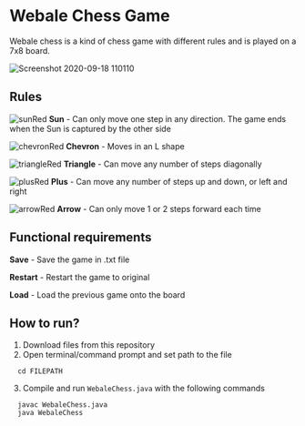 # Webale Chess Game
Webale chess is a kind of chess game with different rules and is played on a 7x8 board.

![Screenshot 2020-09-18 110110](https://user-images.githubusercontent.com/69897444/93550917-225f2b00-f99f-11ea-841e-397697dfe45e.png)
## Rules
![sunRed](https://user-images.githubusercontent.com/69897444/93551093-97cafb80-f99f-11ea-9316-ee4e95a6a355.png) **Sun** - Can only move one step in any direction. The game ends when the Sun is captured by the other side

![chevronRed](https://user-images.githubusercontent.com/69897444/93551149-c34de600-f99f-11ea-86e4-82b68501e438.png) **Chevron** - Moves in an L shape

![triangleRed](https://user-images.githubusercontent.com/69897444/93551198-e2e50e80-f99f-11ea-8c37-b491fa5dae0d.png) **Triangle** - Can move any number of steps diagonally

![plusRed](https://user-images.githubusercontent.com/69897444/93551245-fdb78300-f99f-11ea-9494-9efe02b8026f.png) **Plus** - Can move any number of steps up and down, or left and right

![arrowRed](https://user-images.githubusercontent.com/69897444/93551278-158f0700-f9a0-11ea-9d31-2038a3a5b515.png) **Arrow** - Can only move 1 or 2 steps forward each time

## Functional requirements 
**Save** - Save the game in .txt file

**Restart** - Restart the game to original

**Load** - Load the previous game onto the board

## How to run?
1. Download files from this repository
2. Open terminal/command prompt and set path to the file
```
  cd FILEPATH
```
3. Compile and run `WebaleChess.java` with the following commands
```
  javac WebaleChess.java
  java WebaleChess
```

